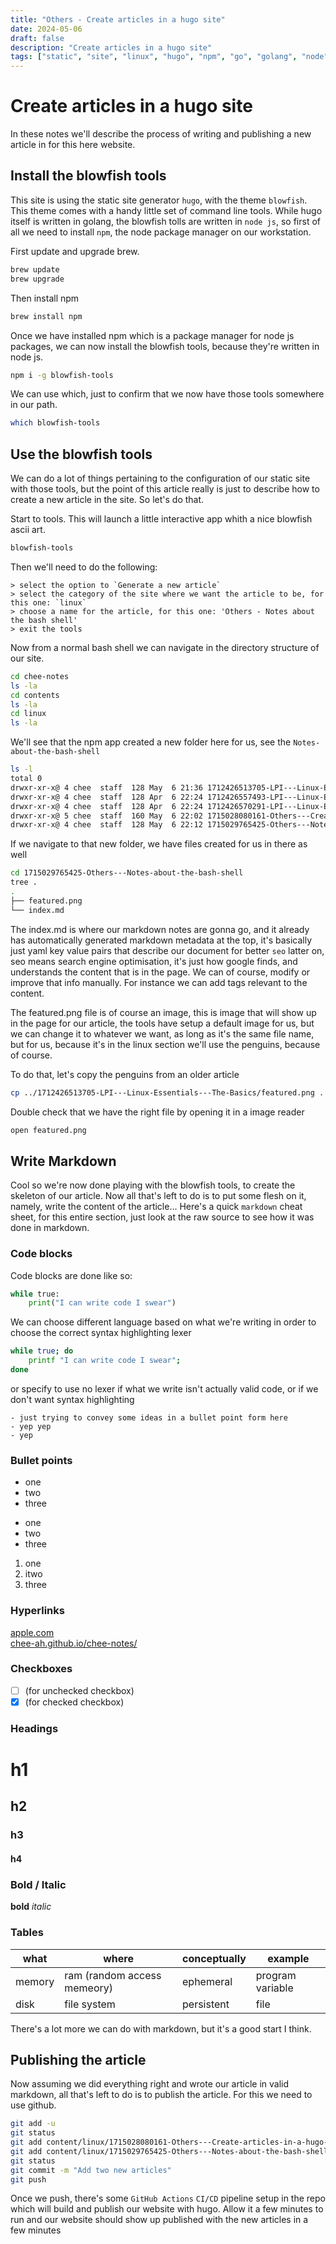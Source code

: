 ```yaml
---
title: "Others - Create articles in a hugo site"
date: 2024-05-06
draft: false
description: "Create articles in a hugo site"
tags: ["static", "site", "linux", "hugo", "npm", "go", "golang", "node"]
---
```

# Create articles in a hugo site

In these notes we'll describe the process of writing and publishing a new article in for this here website.

## Install the blowfish tools

This site is using the static site generator `hugo`, with the theme `blowfish`. This theme comes with a handy little set of command line tools. While hugo itself is written in golang, the blowfish tolls are written in `node js`, so first of all we need to install `npm`, the node package manager on our workstation.

First update and upgrade brew.
```bash
brew update
brew upgrade
```

Then install npm
```bash
brew install npm
```

Once we have installed npm which is a package manager for node js packages, we can now install the blowfish tools, because they're written in node js.
```bash
npm i -g blowfish-tools
```

We can use which, just to confirm that we now have those tools somewhere in our path.
```bash
which blowfish-tools
```

## Use the blowfish tools

We can do a lot of things pertaining to the configuration of our static site with those tools, but the point of this article really is just to describe how to create a new article in the site. So let's do that.

Start to tools. This will launch a little interactive app whith a nice blowfish ascii art.
```bash
blowfish-tools
```

Then we'll need to do the following:
```
> select the option to `Generate a new article`
> select the category of the site where we want the article to be, for this one: `linux`
> choose a name for the article, for this one: 'Others - Notes about the bash shell'
> exit the tools
```

Now from a normal bash shell we can navigate in the directory structure of our site.
```bash
cd chee-notes
ls -la 
cd contents
ls -la 
cd linux
ls -la
```

We'll see that the npm app created a new folder here for us, see the `Notes-about-the-bash-shell`
```bash
ls -l
total 0
drwxr-xr-x@ 4 chee  staff  128 May  6 21:36 1712426513705-LPI---Linux-Essentials---The-Basics
drwxr-xr-x@ 4 chee  staff  128 Apr  6 22:24 1712426557493-LPI---Linux-Essentials---Common-CLI-Tools
drwxr-xr-x@ 4 chee  staff  128 Apr  6 22:24 1712426570291-LPI---Linux-Essentials---Shell-Redirects
drwxr-xr-x@ 5 chee  staff  160 May  6 22:02 1715028080161-Others---Create-articles-in-a-hugo-site
drwxr-xr-x@ 4 chee  staff  128 May  6 22:12 1715029765425-Others---Notes-about-the-bash-shell
```

If we navigate to that new folder, we have files created for us in there as well
```bash
cd 1715029765425-Others---Notes-about-the-bash-shell
tree .
.
├── featured.png
└── index.md
```

The index.md is where our markdown notes are gonna go, and it already has automatically generated markdown metadata at the top, it's basically just yaml key value pairs that describe our document for better `seo` latter on, seo means search engine optimisation, it's just how google finds, and understands the content that is in the page. We can of course, modify or improve that info manually. For instance we can add tags relevant to the content.  

The featured.png file is of course an image, this is image that will show up in the page for our article, the tools have setup a default image for us, but we can change it to whatever we want, as long as it's the same file name, but for us, because it's in the linux section we'll use the penguins, because of course.  

To do that, let's copy the penguins from an older article
```bash
cp ../1712426513705-LPI---Linux-Essentials---The-Basics/featured.png .
```

Double check that we have the right file by opening it in a image reader
```bash
open featured.png
```

## Write Markdown

Cool so we're now done playing with the blowfish tools, to create the skeleton of our article. Now all that's left to do is to put some flesh on it, namely, write the content of the article... Here's a quick `markdown` cheat sheet, for this entire section, just look at the raw source to see how it was done in markdown.

### Code blocks

Code blocks are done like so:
```python
while true:
    print("I can write code I swear")
```

We can choose different language based on what we're writing in order to choose the correct syntax highlighting lexer
```bash
while true; do
    printf "I can write code I swear";
done
```

or specify to use no lexer if what we write isn't actually valid code, or if we don't want syntax highlighting 
```
- just trying to convey some ideas in a bullet point form here
- yep yep
- yep
```

### Bullet points

* one
* two
* three

- one
- two
- three

1. one
2. itwo
3. three

### Hyperlinks

[apple.com](https://apple.com)  
[chee-ah.github.io/chee-notes/](https://chee-ah.github.io/chee-notes/)  

### Checkboxes

- [ ] (for unchecked checkbox)
- [x] (for checked checkbox)

### Headings

# h1
## h2
### h3
#### h4

### Bold / Italic

**bold**
*italic*

### Tables


| what   | where                       | conceptually | example          |
| ------ | --------------------------- | ------------ | ---------------- |
| memory | ram (random access memeory) | ephemeral    | program variable |
| disk   | file system                 | persistent   | file             |


There's a lot more we can do with markdown, but it's a good start I think.

## Publishing the article

Now assuming we did everything right and wrote our article in valid markdown, all that's left to do is to publish the article. For this we need to use github.
```bash
git add -u
git status
git add content/linux/1715028080161-Others---Create-articles-in-a-hugo-site/
git add content/linux/1715029765425-Others---Notes-about-the-bash-shell/
git status
git commit -m "Add two new articles"
git push
```

Once we push, there's some `GitHub Actions` `CI/CD` pipeline setup in the repo which will build and publish our website with hugo. Allow it a few minutes to run and our website should show up published with the new articles in a few minutes
